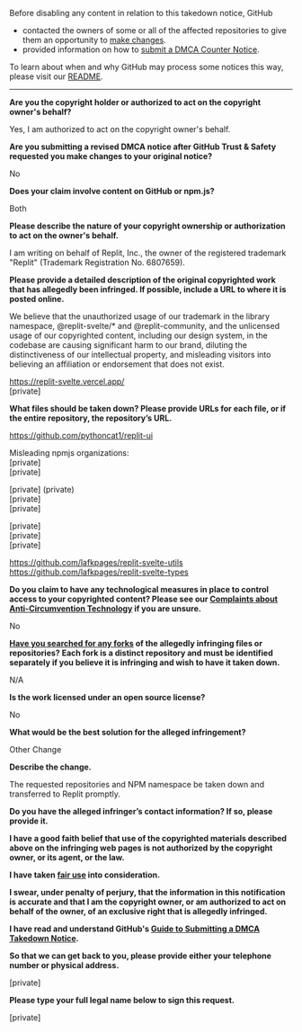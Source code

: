 Before disabling any content in relation to this takedown notice, GitHub
- contacted the owners of some or all of the affected repositories to give them an opportunity to [make changes](https://docs.github.com/en/github/site-policy/dmca-takedown-policy#a-how-does-this-actually-work).
- provided information on how to [submit a DMCA Counter Notice](https://docs.github.com/en/articles/guide-to-submitting-a-dmca-counter-notice).

To learn about when and why GitHub may process some notices this way, please visit our [README](https://github.com/github/dmca/blob/master/README.md#anatomy-of-a-takedown-notice).

---

**Are you the copyright holder or authorized to act on the copyright owner's behalf?**

Yes, I am authorized to act on the copyright owner's behalf.

**Are you submitting a revised DMCA notice after GitHub Trust & Safety requested you make changes to your original notice?**

No

**Does your claim involve content on GitHub or npm.js?**

Both

**Please describe the nature of your copyright ownership or authorization to act on the owner's behalf.**

I am writing on behalf of Replit, Inc., the owner of the registered trademark "Replit" (Trademark Registration No. 6807659).

**Please provide a detailed description of the original copyrighted work that has allegedly been infringed. If possible, include a URL to where it is posted online.**

We believe that the unauthorized usage of our trademark in the library namespace, @replit-svelte/* and @replit-community, and the unlicensed usage of our copyrighted content, including our design system, in the codebase are causing significant harm to our brand, diluting the distinctiveness of our intellectual property, and misleading visitors into believing an affiliation or endorsement that does not exist.

https://replit-svelte.vercel.app/  
[private]

**What files should be taken down? Please provide URLs for each file, or if the entire repository, the repository’s URL.**

https://github.com/pythoncat1/replit-ui 

Misleading npmjs organizations:  
[private]  
[private]  

[private] (private)  
[private]  
[private]  

[private]  
[private]  
[private]  

https://github.com/lafkpages/replit-svelte-utils  
https://github.com/lafkpages/replit-svelte-types

**Do you claim to have any technological measures in place to control access to your copyrighted content? Please see our <a href="https://docs.github.com/articles/guide-to-submitting-a-dmca-takedown-notice#complaints-about-anti-circumvention-technology">Complaints about Anti-Circumvention Technology</a> if you are unsure.**

No

**<a href="https://docs.github.com/articles/dmca-takedown-policy#b-what-about-forks-or-whats-a-fork">Have you searched for any forks</a> of the allegedly infringing files or repositories? Each fork is a distinct repository and must be identified separately if you believe it is infringing and wish to have it taken down.**

N/A

**Is the work licensed under an open source license?**

No

**What would be the best solution for the alleged infringement?**

Other Change

**Describe the change.**

The requested repositories and NPM namespace be taken down and transferred to Replit promptly.

**Do you have the alleged infringer’s contact information? If so, please provide it.**

**I have a good faith belief that use of the copyrighted materials described above on the infringing web pages is not authorized by the copyright owner, or its agent, or the law.**

**I have taken <a href="https://www.lumendatabase.org/topics/22">fair use</a> into consideration.**

**I swear, under penalty of perjury, that the information in this notification is accurate and that I am the copyright owner, or am authorized to act on behalf of the owner, of an exclusive right that is allegedly infringed.**

**I have read and understand GitHub's <a href="https://docs.github.com/articles/guide-to-submitting-a-dmca-takedown-notice/">Guide to Submitting a DMCA Takedown Notice</a>.**

**So that we can get back to you, please provide either your telephone number or physical address.**

[private]

**Please type your full legal name below to sign this request.**

[private]  
